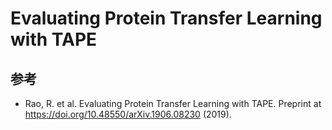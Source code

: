 # Evaluating Protein Transfer Learning with TAPE

## 参考

- Rao, R. et al. Evaluating Protein Transfer Learning with TAPE. Preprint at https://doi.org/10.48550/arXiv.1906.08230 (2019).
